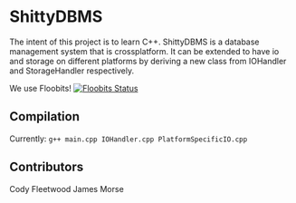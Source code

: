 # ShittyDBMS
The intent of this project is to learn C++.  ShittyDBMS is a database management system that is crossplatform.  It can be extended to have io and storage on different platforms by deriving a new class from IOHandler and StorageHandler respectively.

We use Floobits! 
[![Floobits Status](https://floobits.com/haslguitar/ShittyDBMS.svg)](https://floobits.com/haslguitar/ShittyDBMS/redirect)


## Compilation
Currently: `g++ main.cpp IOHandler.cpp PlatformSpecificIO.cpp`

## Contributors
Cody Fleetwood 
James Morse